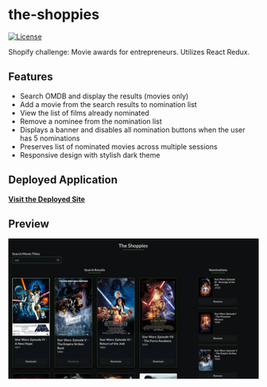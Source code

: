 # the-shoppies
[![License](https://img.shields.io/badge/License-MIT-yellow.svg)](https://opensource.org/licenses/MIT)  

Shopify challenge: Movie awards for entrepreneurs. Utilizes React Redux.

## Features
- Search OMDB and display the results (movies only)
- Add a movie from the search results to nomination list
- View the list of films already nominated
- Remove a nominee from the nomination list
- Displays a banner and disables all nomination buttons when the user has 5 nominations
- Preserves list of nominated movies across multiple sessions
- Responsive design with stylish dark theme

## Deployed Application

**[Visit the Deployed Site](https://sheplt1.github.io/the-shoppies/)**

## Preview
![the-shoppies](./src/preview.png)